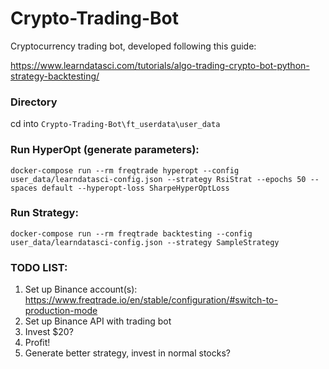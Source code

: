 # Crypto-Trading-Bot
Cryptocurrency trading bot, developed following this guide:

https://www.learndatasci.com/tutorials/algo-trading-crypto-bot-python-strategy-backtesting/

### Directory
cd into `Crypto-Trading-Bot\ft_userdata\user_data`

### Run HyperOpt (generate parameters):
`docker-compose run --rm freqtrade hyperopt --config user_data/learndatasci-config.json --strategy RsiStrat --epochs 50 --spaces default --hyperopt-loss SharpeHyperOptLoss`

### Run Strategy:
`docker-compose run --rm freqtrade backtesting --config user_data/learndatasci-config.json --strategy SampleStrategy`

### TODO LIST:
1. Set up Binance account(s): https://www.freqtrade.io/en/stable/configuration/#switch-to-production-mode
2. Set up Binance API with trading bot
3. Invest $20?
4. Profit!
5. Generate better strategy, invest in normal stocks?
